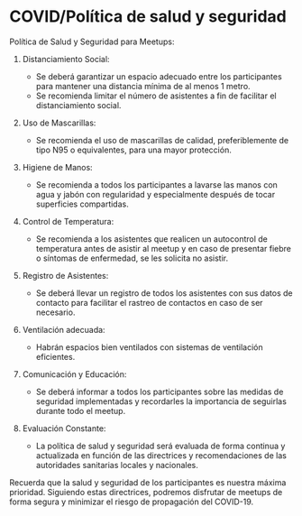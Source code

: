 # COVID/Política de salud y seguridad

Política de Salud y Seguridad para Meetups:

1. Distanciamiento Social:
   - Se deberá garantizar un espacio adecuado entre los participantes para mantener una distancia mínima de al menos 1 metro.
   - Se recomienda limitar el número de asistentes a fin de facilitar el distanciamiento social.

2. Uso de Mascarillas:
   - Se recomienda el uso de mascarillas de calidad, preferiblemente de tipo N95 o equivalentes, para una mayor protección.

3. Higiene de Manos:
   - Se recomienda a todos los participantes a lavarse las manos con agua y jabón con regularidad y especialmente después de tocar superficies compartidas.

4. Control de Temperatura:
   - Se recomienda a los asistentes que realicen un autocontrol de temperatura antes de asistir al meetup y en caso de presentar fiebre o síntomas de enfermedad, se les solicita no asistir.

5. Registro de Asistentes:
   - Se deberá llevar un registro de todos los asistentes con sus datos de contacto para facilitar el rastreo de contactos en caso de ser necesario.

6. Ventilación adecuada:
   - Habrán espacios bien ventilados con sistemas de ventilación eficientes.

7. Comunicación y Educación:
   - Se deberá informar a todos los participantes sobre las medidas de seguridad implementadas y recordarles la importancia de seguirlas durante todo el meetup.

8. Evaluación Constante:
   - La política de salud y seguridad será evaluada de forma continua y actualizada en función de las directrices y recomendaciones de las autoridades sanitarias locales y nacionales.

Recuerda que la salud y seguridad de los participantes es nuestra máxima prioridad. Siguiendo estas directrices, podremos disfrutar de meetups de forma segura y minimizar el riesgo de propagación del COVID-19.
